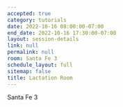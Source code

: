 ```yaml
---
accepted: true
category: tutorials
date: 2022-10-16 08:00:00-07:00
end_date: 2022-10-16 17:30:00-07:00
layout: session-details
link: null
permalink: null
room: Santa Fe 3
schedule_layout: full
sitemap: false
title: Lactation Room
---
```


Santa Fe 3
